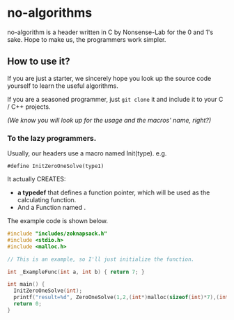 # no-algorithms
no-algorithm is a header written in C by Nonsense-Lab for the 0 and 1's sake. Hope to make us, the programmers work simpler.

## How to use it?
If you are just a starter, we sincerely hope you look up the source code yourself to learn the useful algorithms.

If you are a seasoned programmer, just `git clone` it and include it to your C / C++ projects.

*(We know you will look up for the usage and the macros' name, right?)*

### To the lazy programmers.
Usually, our headers use a macro named Init<FunctionName>(type). e.g.
```
#define InitZeroOneSolve(type1)
```

It actually CREATES:
- **a typedef** that defines a function pointer, which will be used as the calculating function.
- And a Function named <FunctionName>.

The example code is shown below.

```c
#include "includes/zoknapsack.h"
#include <stdio.h>
#include <malloc.h>

// This is an example, so I'll just initialize the function.

int _ExampleFunc(int a, int b) { return 7; }

int main() {
  InitZeroOneSolve(int);
  printf("result=%d", ZeroOneSolve(1,2,(int*)malloc(sizeof(int)*7),(int*)malloc(sizeof(int)*7),(int*)malloc(sizeof(int)*7),_ExampleFunc));
  return 0;
}
